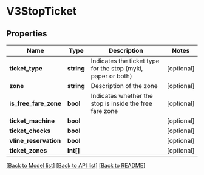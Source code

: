 # V3StopTicket

## Properties
Name | Type | Description | Notes
------------ | ------------- | ------------- | -------------
**ticket_type** | **string** | Indicates the ticket type for the stop (myki, paper or both) | [optional] 
**zone** | **string** | Description of the zone | [optional] 
**is_free_fare_zone** | **bool** | Indicates whether the stop is inside the free fare zone | [optional] 
**ticket_machine** | **bool** |  | [optional] 
**ticket_checks** | **bool** |  | [optional] 
**vline_reservation** | **bool** |  | [optional] 
**ticket_zones** | **int[]** |  | [optional] 

[[Back to Model list]](../README.md#documentation-for-models) [[Back to API list]](../README.md#documentation-for-api-endpoints) [[Back to README]](../README.md)


